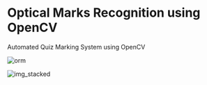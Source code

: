 # Optical Marks Recognition using OpenCV
Automated Quiz Marking System using OpenCV

![orm](https://user-images.githubusercontent.com/63441708/168268409-9d94bcf1-003a-4233-9431-134f776c480e.jpg)

![img_stacked](https://user-images.githubusercontent.com/63441708/168268434-37d46262-2544-4017-86d5-6634df3e6153.jpg)
